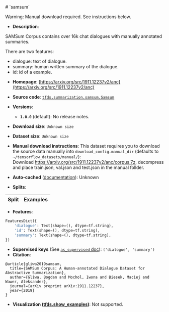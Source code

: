 <div itemscope itemtype="http://schema.org/Dataset">
  <div itemscope itemprop="includedInDataCatalog" itemtype="http://schema.org/DataCatalog">
    <meta itemprop="name" content="TensorFlow Datasets" />
  </div>
  <meta itemprop="name" content="samsum" />
  <meta itemprop="description" content="SAMSum Corpus contains over 16k chat dialogues with manually annotated&#10;summaries.&#10;&#10;There are two features:&#10;&#10;  - dialogue: text of dialogue.&#10;  - summary: human written summary of the dialogue.&#10;  - id: id of a example.&#10;&#10;To use this dataset:&#10;&#10;```python&#10;import tensorflow_datasets as tfds&#10;&#10;ds = tfds.load(&#x27;samsum&#x27;, split=&#x27;train&#x27;)&#10;for ex in ds.take(4):&#10;  print(ex)&#10;```&#10;&#10;See [the guide](https://www.tensorflow.org/datasets/overview) for more&#10;informations on [tensorflow_datasets](https://www.tensorflow.org/datasets).&#10;&#10;" />
  <meta itemprop="url" content="https://www.tensorflow.org/datasets/catalog/samsum" />
  <meta itemprop="sameAs" content="https://arxiv.org/src/1911.12237v2/anc" />
  <meta itemprop="citation" content="@article{gliwa2019samsum,&#10;  title={SAMSum Corpus: A Human-annotated Dialogue Dataset for Abstractive Summarization},&#10;  author={Gliwa, Bogdan and Mochol, Iwona and Biesek, Maciej and Wawer, Aleksander},&#10;  journal={arXiv preprint arXiv:1911.12237},&#10;  year={2019}&#10;}" />
</div>
# `samsum`

Warning: Manual download required. See instructions below.

*   **Description**:

SAMSum Corpus contains over 16k chat dialogues with manually annotated
summaries.

There are two features:

-   dialogue: text of dialogue.
-   summary: human written summary of the dialogue.
-   id: id of a example.

*   **Homepage**:
    [https://arxiv.org/src/1911.12237v2/anc](https://arxiv.org/src/1911.12237v2/anc)

*   **Source code**:
    [`tfds.summarization.samsum.Samsum`](https://github.com/tensorflow/datasets/tree/master/tensorflow_datasets/summarization/samsum.py)

*   **Versions**:

    *   **`1.0.0`** (default): No release notes.

*   **Download size**: `Unknown size`

*   **Dataset size**: `Unknown size`

*   **Manual download instructions**: This dataset requires you to download the
    source data manually into `download_config.manual_dir`
    (defaults to `~/tensorflow_datasets/manual/`):<br/>
    Download https://arxiv.org/src/1911.12237v2/anc/corpus.7z, decompress and
    place train.json, val.json and test.json in the manual follder.

*   **Auto-cached**
    ([documentation](https://www.tensorflow.org/datasets/performances#auto-caching)):
    Unknown

*   **Splits**:

Split | Examples
:---- | -------:

*   **Features**:

```python
FeaturesDict({
    'dialogue': Text(shape=(), dtype=tf.string),
    'id': Text(shape=(), dtype=tf.string),
    'summary': Text(shape=(), dtype=tf.string),
})
```
*   **Supervised keys** (See
    [`as_supervised` doc](https://www.tensorflow.org/datasets/api_docs/python/tfds/load#args)):
    `('dialogue', 'summary')`
*   **Citation**:

```
@article{gliwa2019samsum,
  title={SAMSum Corpus: A Human-annotated Dialogue Dataset for Abstractive Summarization},
  author={Gliwa, Bogdan and Mochol, Iwona and Biesek, Maciej and Wawer, Aleksander},
  journal={arXiv preprint arXiv:1911.12237},
  year={2019}
}
```

*   **Visualization
    ([tfds.show_examples](https://www.tensorflow.org/datasets/api_docs/python/tfds/visualization/show_examples))**:
    Not supported.
